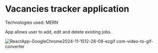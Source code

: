 # Vacancies tracker application

Technologies used: MERN

App allows user to add, edit and delete existing jobs.

![ReactApp-GoogleChrome2024-11-1512-28-08-ezgif com-video-to-gif-converter](https://github.com/user-attachments/assets/e4092a62-5396-4251-ba9c-367e689fefea)
